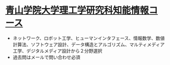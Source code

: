 # [青山学院大学理工学研究科知能情報コース](https://www.aoyama.ac.jp/faculty/graduate_science/dse/brains/)
- ネットワーク、ロボット工学、ヒューマンインタフェース、情報数学、数値計算法、ソフトウェア設計、データ構造とアルゴリズム、マルティメディア工学、デジタルメディア設計から２分野選択
- 過去問はメールで問い合わせ必須